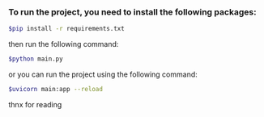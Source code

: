 ### To run the project, you need to install the following packages:
```bash
$pip install -r requirements.txt
```
then run the following command:
```bash
$python main.py
```
or you can run the project using the following command:
```bash
$uvicorn main:app --reload
```

thnx for reading